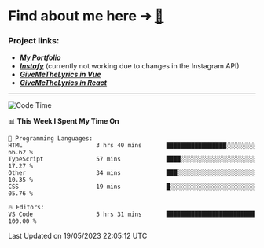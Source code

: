 # Find about me here ➜ [🧑](https://pauabella.dev)

### Project links:
- ***[My Portfolio](https://pauabella.dev)***
- ***[Instafy](https://instafy.me)*** (currently not working due to changes in the Instagram API)
- ***[GiveMeTheLyrics in Vue](https://lyrics.pauabella.dev)***
- ***[GiveMeTheLyrics in React](https://pauabella.dev/GiveMeTheLyrics)***

---
<!--START_SECTION:waka-->
![Code Time](http://img.shields.io/badge/Code%20Time-2%2C154%20hrs%2045%20mins-blue)

📊 **This Week I Spent My Time On** 

```text
💬 Programming Languages: 
HTML                     3 hrs 40 mins       █████████████████░░░░░░░░   66.62 % 
TypeScript               57 mins             ████░░░░░░░░░░░░░░░░░░░░░   17.27 % 
Other                    34 mins             ███░░░░░░░░░░░░░░░░░░░░░░   10.35 % 
CSS                      19 mins             █░░░░░░░░░░░░░░░░░░░░░░░░   05.76 % 

🔥 Editors: 
VS Code                  5 hrs 31 mins       █████████████████████████   100.00 % 
```


 Last Updated on 19/05/2023 22:05:12 UTC
<!--END_SECTION:waka-->
